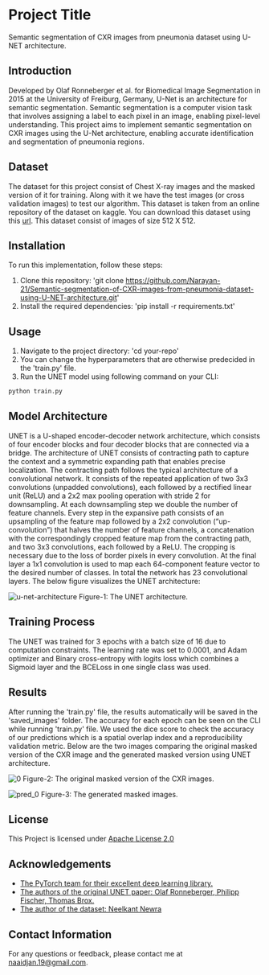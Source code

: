 
# Project Title

Semantic segmentation of CXR images from pneumonia dataset using U-NET architecture.


## Introduction

Developed by Olaf Ronneberger et al. for Biomedical Image Segmentation in 2015 at the University of Freiburg, Germany, U-Net is an architecture for semantic segmentation. Semantic segmentation is a computer vision task that involves assigning a label to each pixel in an image, enabling pixel-level understanding. This project aims to implement semantic segmentation on CXR images using the U-Net architecture, enabling accurate identification and segmentation of pneumonia regions.
## Dataset
The dataset for this project consist of Chest X-ray images and the masked version of it for training. Along with it we have the test images (or cross validation images) to test our algorithm. This dataset is taken from an online repository of the dataset on kaggle. You can download this dataset using this [url](https://www.kaggle.com/datasets/newra008/chest-segmentation-image?resource=download). This dataset consist of images of size 512 X 512.
## Installation
To run this implementation, follow these steps:
1. Clone this repository: 'git clone https://github.com/Narayan-21/Semantic-segmentation-of-CXR-images-from-pneumonia-dataset-using-U-NET-architecture.git'
2. Install the required dependencies: 'pip install -r requirements.txt'
## Usage
1. Navigate to the project directory: 'cd your-repo'
2. You can change the hyperparameters that are otherwise predecided in the 'train.py' file.
3. Run the UNET model using following command on your CLI: 
```python
python train.py
```
## Model Architecture

UNET is a U-shaped encoder-decoder network architecture, which consists of four encoder blocks and four decoder blocks that are connected via a bridge. The architecture of UNET consists of contracting path to capture the context and a symmetric expanding path that enables precise localization. The contracting path follows the typical architecture of a convolutional network. It consists of the repeated application of two 3x3 convolutions (unpadded convolutions), each followed by a rectified linear unit (ReLU) and a 2x2 max pooling operation with stride 2 for downsampling. At each downsampling step we double the number of feature channels. Every step in the expansive path consists of an upsampling of the feature map followed by a 2x2 convolution (“up-convolution”) that halves the number of feature channels, a concatenation with the correspondingly cropped feature map from the contracting path, and two 3x3 convolutions, each followed by a ReLU. The cropping is necessary due to the loss of border pixels in every convolution. At the final layer a 1x1 convolution is used to map each 64-component feature vector to the desired number of classes. In total the network has 23 convolutional layers.
The below figure visualizes the UNET architecture:

![u-net-architecture](https://github.com/Narayan-21/Semantic-segmentation-of-CXR-images-from-pneumonia-dataset-using-U-NET-architecture/assets/64371700/079bb7fe-5a65-43c0-95c8-a6e6aeab6ac0)
Figure-1: The UNET architecture.

## Training Process
The UNET was trained for 3 epochs with a batch size of 16 due to computation constraints. The learning rate was set to 0.0001, and Adam optimizer and Binary cross-entropy with logits loss which combines a Sigmoid layer and the BCELoss in one single class was used.
## Results
After running the 'train.py' file, the results automatically will be saved in the 'saved_images' folder. The accuracy for each epoch can be seen on the CLI while running 'train.py' file. We used the dice score to check the accuracy of our predictions which is a spatial overlap index and a reproducibility validation metric. 
Below are the two images comparing the original masked version of the CXR image and the generated masked version using UNET architecture.

![0](https://github.com/Narayan-21/Semantic-segmentation-of-CXR-images-from-pneumonia-dataset-using-U-NET-architecture/assets/64371700/4df619dc-455f-4828-b734-d24e4e871d1a)
Figure-2: The original masked version of the CXR images.


![pred_0](https://github.com/Narayan-21/Semantic-segmentation-of-CXR-images-from-pneumonia-dataset-using-U-NET-architecture/assets/64371700/4e809189-f211-451f-89b1-a71db6b69151)
Figure-3: The generated masked images.

## License
This Project is licensed under [Apache License 2.0](https://choosealicense.com/licenses/apache-2.0/)
## Acknowledgements

 - [The PyTorch team for their excellent deep learning library.](https://pytorch.org/)
 - [The authors of the original UNET paper: Olaf Ronneberger, Philipp Fischer, Thomas Brox.](https://arxiv.org/pdf/1505.04597.pdf)
 - [The author of the dataset: Neelkant Newra](https://www.kaggle.com/datasets/newra008/chest-segmentation-image?resource=download)
## Contact Information
For any questions or feedback, please contact me at naaidjan.19@gmail.com.
